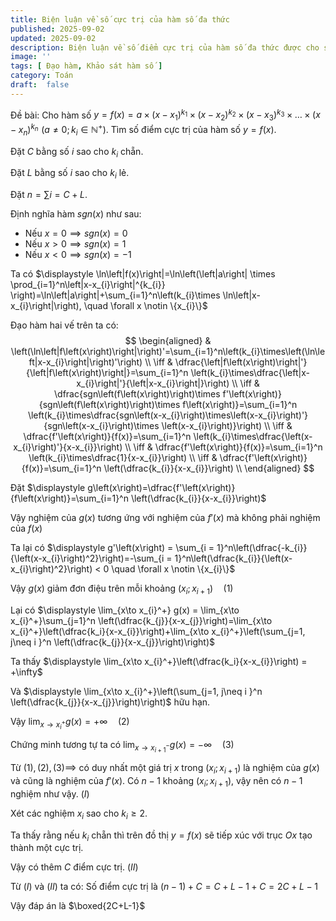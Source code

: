 ```yaml
---
title: Biện luận về số cực trị của hàm số đa thức
published: 2025-09-02
updated: 2025-09-02
description: Biện luận về số điểm cực trị của hàm số đa thức được cho sẵn mà không cần tính đạo hàm
image: ''
tags: [ Đạo hàm, Khảo sát hàm số ]
category: Toán
draft:  false
---
```


Đề bài: Cho hàm số $y=f\left(x\right)=a \times (x-x_{1})^{k_{1}} \times (x-x_{2})^{k_{2}} \times (x-x_{3})^{k_{3}} \times \dots \times (x-x_{n})^{k_{n}} \,\, \left(a \neq 0; k_{i} \in \mathbb{N}^+\right)$. Tìm số điểm cực trị của hàm số $y=f\left(x\right)$.


Đặt $C$ bằng số $i$ sao cho $k_{i}$ chẵn.


Đặt $L$ bằng số $i$ sao cho $k_{i}$ lẻ.


Đặt $n=\sum i=C+L$.


Định nghĩa hàm $sgn\left(x\right)$ như sau:
- Nếu $x=0\implies sgn\left(x\right)=0$
- Nếu $x>0 \implies sgn\left(x\right)=1$
- Nếu $x<0 \implies sgn\left(x\right)=-1$


Ta có $\displaystyle \ln\left|f(x)\right|=\ln\left(\left|a\right| \times \prod_{i=1}^n\left|x-x_{i}\right|^{k_{i}} \right)=\ln\left|a\right|+\sum_{i=1}^n\left(k_{i}\times \ln\left|x-x_{i}\right|\right), \quad \forall x \notin \{x_{i}\}$


Đạo hàm hai vế trên ta có:
$$
\begin{aligned}
& \left(\ln\left|f\left(x\right)\right|\right)'=\sum_{i=1}^n\left(k_{i}\times\left(\ln\left|x-x_{i}\right|\right)'\right) \\
\iff & \dfrac{\left|f\left(x\right)\right|'}{\left|f\left(x\right)\right|}=\sum_{i=1}^n \left(k_{i}\times\dfrac{\left|x-x_{i}\right|'}{\left|x-x_{i}\right|}\right) \\
\iff & \dfrac{sgn\left(f\left(x\right)\right)\times f'\left(x\right)}{sgn\left(f\left(x\right)\right)\times f\left(x\right)}=\sum_{i=1}^n \left(k_{i}\times\dfrac{sgn\left(x-x_{i}\right)\times\left(x-x_{i}\right)'}{sgn\left(x-x_{i}\right)\times \left(x-x_{i}\right)}\right) \\
\iff & \dfrac{f'\left(x\right)}{f(x)}=\sum_{i=1}^n \left(k_{i}\times\dfrac{\left(x-x_{i}\right)'}{x-x_{i}}\right) \\
\iff & \dfrac{f'\left(x\right)}{f(x)}=\sum_{i=1}^n \left(k_{i}\times\dfrac{1}{x-x_{i}}\right) \\
\iff & \dfrac{f'\left(x\right)}{f(x)}=\sum_{i=1}^n \left(\dfrac{k_{i}}{x-x_{i}}\right) \\
\end{aligned}
$$


Đặt $\displaystyle g\left(x\right)=\dfrac{f'\left(x\right)}{f\left(x\right)}=\sum_{i=1}^n \left(\dfrac{k_{i}}{x-x_{i}}\right)$


Vậy nghiệm của $g\left(x\right)$ tương ứng với nghiệm của $f'\left(x\right)$ mà không phải nghiệm của $f\left(x\right)$

Ta lại có $\displaystyle g'\left(x\right) = \sum_{i = 1}^n\left(\dfrac{-k_{i}}{\left(x-x_{i}\right)^2}\right)=-\sum_{i = 1}^n\left(\dfrac{k_{i}}{\left(x-x_{i}\right)^2}\right) < 0 \quad \forall x \notin \{x_{i}\}$



Vậy $g\left(x\right)$ giảm đơn điệu trên mỗi khoảng $\left(x_{i}; x_{i+1}\right) \quad (1)$

Lại có $\displaystyle \lim_{x\to x_{i}^+} g(x) = \lim_{x\to x_{i}^+}\sum_{j=1}^n \left(\dfrac{k_{j}}{x-x_{j}}\right)=\lim_{x\to x_{i}^+}\left(\dfrac{k_i}{x-x_{i}}\right)+\lim_{x\to x_{i}^+}\left(\sum_{j=1, j\neq i }^n \left(\dfrac{k_{j}}{x-x_{j}}\right)\right)$


Ta thấy $\displaystyle \lim_{x\to x_{i}^+}\left(\dfrac{k_i}{x-x_{i}}\right) = +\infty$


Và $\displaystyle \lim_{x\to x_{i}^+}\left(\sum_{j=1, j\neq i }^n \left(\dfrac{k_{j}}{x-x_{j}}\right)\right)$ hữu hạn.


Vậy $\displaystyle \lim_{x\to x_{i}^+} g(x)=+\infty \quad (2)$


Chứng minh tương tự ta có $\displaystyle \lim_{x\to x_{i+1}^-} g(x)=-\infty \quad (3)$


Từ $\left(1\right), (2), (3) \implies$ có duy nhất một giá trị $x$ trong $\left(x_{i};x_{i+1}\right)$ là nghiệm của $g\left(x\right)$ và cũng là nghiệm của $f'\left(x\right)$. Có $n-1$ khoảng $\left(x_{i};x_{i+1}\right)$, vậy nên có $n-1$ nghiệm như vậy. $\left(I\right)$


Xét các nghiệm $x_{i}$ sao cho $k_{i} \geq 2$. 


Ta thấy rằng nếu $k_{i}$ chẵn thì trên đồ thị $y=f\left(x\right)$ sẽ tiếp xúc với trục $Ox$ tạo thành một cực trị.


Vậy có thêm $C$ điểm cực trị. $\left(II\right)$


Từ $\left(I\right)$ và $\left(II\right)$ ta có: Số điểm cực trị là $\left(n - 1\right)+C=C+L-1+C=2C+L-1$


Vậy đáp án là $\boxed{2C+L-1}$
